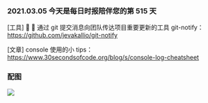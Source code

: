 ### 2021.03.05 今天是每日时报陪伴您的第 515 天

[工具] 🙉 📣 通过 git 提交消息向团队传达项目重要更新的工具 git-notify：<https://github.com/jevakallio/git-notify>

[文章] console 使用的小 tips：<https://www.30secondsofcode.org/blog/s/console-log-cheatsheet>

### 配图

![](https://raw.githubusercontent.com/jevakallio/git-notify/master/docs/demo_animated.gif)
